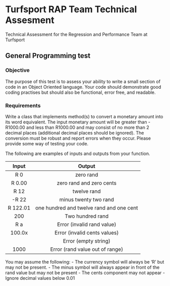 # Turfsport RAP Team Technical Assesment
Technical Assessment for the Regression and Performance Team at Turfsport


## General Programming test

### Objective

The purpose of this test is to assess your ability to write a small section of code in an Object Oriented language. Your code should demonstrate good coding practises but should also be functional, error free, and readable.

### Requirements

Write a class that implements method(s) to convert a monetary amount into its word equivalent. The input monetary amount will be greater than -R1000.00 and less than R1000.00 and may consist of no more than 2 decimal places (additional decimal places should be ignored).  The conversion must be robust and report errors when they occur. 
Please provide some way of testing your code.

The following are examples of inputs and outputs from your function.

| Input     | Output
|:---------:|:-----------------------------------------:|
| R 0       | zero rand                                 |
| R 0.00    | zero rand and zero cents                  |
| R 12      | twelve rand                               |
| -R 22     | minus twenty two rand                     |
| R 122.01  | one hundred and twelve rand and one cent  |
| 200       | Two hundred rand                          |
| R a       | Error (invalid rand value)                |
| 100.0x    | Error (invalid cents values)              |
|           | Error (empty string)                      |
| 1000      | Error (rand value out of range)           |

You may assume the following:
    - The currency symbol will always be ‘R’ but may not be present.
    - The minus symbol will always appear in front of the rand value but may not be present
    - The cents component may not appear
    - Ignore decimal values below 0.01

